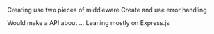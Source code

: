 Creating use two pieces of middleware
Create and use error handling

Would make a API about ...
Leaning mostly on Express.js

